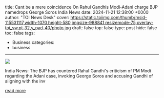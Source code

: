 title: Cant be a mere coincidence On Rahul Gandhis Modi-Adani charge BJP namedrops George Soros India News
date: 2024-11-21 12:38:00 +0000
author: "TOI News Desk"
cover: https://static.toiimg.com/thumb/msid-115531117,width-1070,height-580,imgsize-988841,resizemode-75,overlay-toi_sw,pt-32,y_pad-40/photo.jpg
draft: false
top: false
type: post
hide: false
toc: false
tags:
  - Business
categories:
  - business
---

![](https://static.toiimg.com/thumb/msid-115531117,width-1070,height-580,imgsize-988841,resizemode-75,overlay-toi_sw,pt-32,y_pad-40/photo.jpg)

India News: The BJP has countered Rahul Gandhi's criticism of PM Modi regarding the Adani case, invoking George Soros and accusing Gandhi of aligning with the inv

[read more](https://timesofindia.indiatimes.com/india/cant-be-a-mere-coincidence-on-rahul-gandhis-modi-adani-charge-bjp-namedrops-george-soros/articleshow/115531041.cms)
